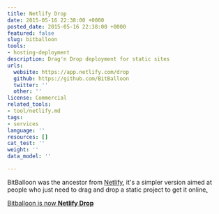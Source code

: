```yaml
---
title: Netlify Drop
date: 2015-05-16 22:38:00 +0000
posted_date: 2015-05-16 22:38:00 +0000
featured: false
slug: bitballoon
tools:
- hosting-deployment
description: Drag'n Drop deployment for static sites
urls:
  website: https://app.netlify.com/drop
  github: https://github.com/BitBalloon
  twitter: ''
  other: ''
license: Commercial
related_tools:
- tool/netlify.md
tags:
- services
language: ''
resources: []
cat_test: ''
weight: ''
data_model: ''

---
```

BitBalloon was the ancestor from [Netlify](/tool/netlify/), it's a simpler version aimed at people who just need to drag and drop a static project to get it online[.](https://www.netlify.com/blog/2018/08/14/announcing-netlify-drop---the-simplicity-of-bitballoon-with-the-added-power-of-netlify/)

[Bitballoon is now **Netlify Drop**](https://www.netlify.com/blog/2018/08/14/announcing-netlify-drop---the-simplicity-of-bitballoon-with-the-added-power-of-netlify/)